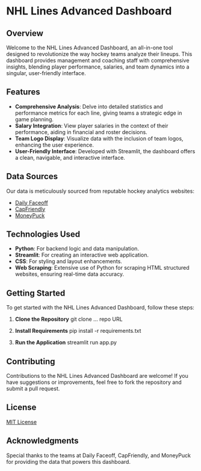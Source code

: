 # NHL Lines Advanced Dashboard

## Overview
Welcome to the NHL Lines Advanced Dashboard, an all-in-one tool designed to revolutionize the way hockey teams analyze their lineups. This dashboard provides management and coaching staff with comprehensive insights, blending player performance, salaries, and team dynamics into a singular, user-friendly interface.

## Features
- **Comprehensive Analysis**: Delve into detailed statistics and performance metrics for each line, giving teams a strategic edge in game planning.
- **Salary Integration**: View player salaries in the context of their performance, aiding in financial and roster decisions.
- **Team Logo Display**: Visualize data with the inclusion of team logos, enhancing the user experience.
- **User-Friendly Interface**: Developed with Streamlit, the dashboard offers a clean, navigable, and interactive interface.

## Data Sources
Our data is meticulously sourced from reputable hockey analytics websites:
- [Daily Faceoff](https://www.dailyfaceoff.com/)
- [CapFriendly](https://www.capfriendly.com/)
- [MoneyPuck](http://moneypuck.com/)

## Technologies Used
- **Python**: For backend logic and data manipulation.
- **Streamlit**: For creating an interactive web application.
- **CSS**: For styling and layout enhancements.
- **Web Scraping**: Extensive use of Python for scraping HTML structured websites, ensuring real-time data accuracy.

## Getting Started
To get started with the NHL Lines Advanced Dashboard, follow these steps:

1. **Clone the Repository**
git clone ... repo URL

2. **Install Requirements**
pip install -r requirements.txt

3. **Run the Application**
streamlit run app.py

## Contributing
Contributions to the NHL Lines Advanced Dashboard are welcome! If you have suggestions or improvements, feel free to fork the repository and submit a pull request.

## License
[MIT License](LICENSE)

## Acknowledgments
Special thanks to the teams at Daily Faceoff, CapFriendly, and MoneyPuck for providing the data that powers this dashboard.
